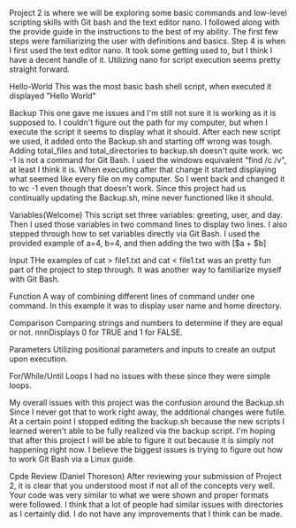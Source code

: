 Project 2 is where we will be exploring some basic commands and low-level scripting skills 
with Git bash and the text editor nano.
I followed along with the provide guide in the instructions to the best of my ability.
The first few steps were familiarizing the user with definitions and basics.
Step 4 is when I first used the text editor nano. 
It took some getting used to, but I think I have a decent handle of it.
Utilizing nano for script execution seems pretty straight forward.

Hello-World
This was the most basic bash shell script, when executed it displayed "Hello World"

Backup
This one gave me issues and I'm still not sure it is working as it is supposed to.
I couldn't figure out the path for my computer, but when I execute the script it 
seems to display what it should.
After each new script we used, it added onto the Backup.sh and starting off wrong
was tough.
Adding total_files and total_directories to backup.sh doesn't quite work.
wc -1 is not a command for Git Bash. 
I used the windows equivalent "find /c /v", at least I think it is.
When executing after that change it started displaying what seemed like every file on my computer.
So I went back and changed it to wc -1 even though that doesn't work.
Since this project had us continually updating the Backup.sh, mine never functioned like it should.

Variables(Welcome)
This script set three variables: greeting, user, and day.
Then I used those variables in two command lines to display two lines.
I also stepped through how to set variables directly via Git Bash.
I used the provided example of a=4, b=4, and then adding the two with [$a + $b]

Input
THe examples of cat > file1.txt and cat < file1.txt was an pretty fun part of 
the project to step through. It was another way to familiarize myself with Git Bash.

Function
A way of combining different lines of command under one command. 
In this example it was to display user name and home directory.

Comparison
Comparing strings and numbers to determine if they are equal or not.
nnnDisplays 0 for TRUE and 1 for FALSE.

Parameters
Utilizing positional parameters and inputs to create an output upon execution.

For/While/Until Loops
I had no issues with these since they were simple loops.

My overall issues with this project was the confusion around the Backup.sh
Since I never got that to work right away, the additional changes were futile.
At a certain point I stopped editing the backup.sh because the new scripts I learned
weren't able to be fully realized via the backup script. 
I'm hoping that after this project I will be able to figure it out because it is 
simply not happening right now. 
I believe the biggest issues is trying to figure out how to work Git Bash via a Linux guide.

Cpde Review (Daniel Thoreson) After reviewing your submission of Project 2, it is clear that you understood most if not all of the concepts very well. Your code was very similar to what we were shown and proper formats were followed. I think that a lot of people had similar issues with directories as I certainly did. I do not have any improvements that I think can be made.
